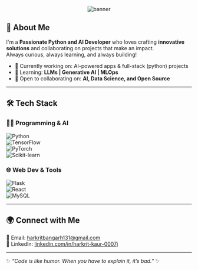 <p align="center">
  <img src="https://capsule-render.vercel.app/api?type=waving&color=ff69b4&height=160&section=header&text=🚀Hey%25I'm%25Harkrit%25👩‍💻&fontSize=35&fontColor=fff" alt="banner"/>
</p>

## 🌟 About Me  
I'm a **Passionate Python and AI Developer** who loves crafting **innovative solutions** and collaborating on projects that make an impact.  
Always curious, always learning, and always building!  

- 🔭 Currently working on: AI-powered apps & full-stack (python) projects  
- 🌱 Learning: **LLMs | Generative AI | MLOps**  
- 🤝 Open to collaborating on: **AI, Data Science, and Open Source**  

---

## 🛠️ Tech Stack  

### 👩‍💻 Programming & AI  
![Python](https://img.shields.io/badge/-Python-3776AB?style=flat&logo=python&logoColor=fff)  
![TensorFlow](https://img.shields.io/badge/-TensorFlow-FF6F00?style=flat&logo=tensorflow&logoColor=fff)  
![PyTorch](https://img.shields.io/badge/-PyTorch-EE4C2C?style=flat&logo=pytorch&logoColor=fff)  
![Scikit-learn](https://img.shields.io/badge/-Scikit--learn-F7931E?style=flat&logo=scikit-learn&logoColor=fff)  

### 🌐 Web Dev & Tools  
![Flask](https://img.shields.io/badge/-Flask-000000?style=flat&logo=flask&logoColor=fff)  
![React](https://img.shields.io/badge/-React-61DAFB?style=flat&logo=react&logoColor=000)  
![MySQL](https://img.shields.io/badge/-MySQL-4479A1?style=flat&logo=mysql&logoColor=fff)  


---

## 🌍 Connect with Me  

📧 Email: [harkritbangarh131@gmail.com](mailto:harkritbangarh131@gmail.com)  
🔗 LinkedIn: [linkedin.com/in/harkrit-kaur-0007j](https://www.linkedin.com/in/harkrit-kaur-0007j)   

---

✨ *“Code is like humor. When you have to explain it, it’s bad.”* ✨  
